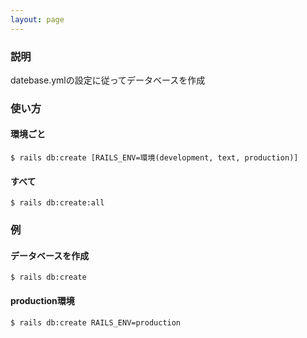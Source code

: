 ```yaml
---
layout: page
---
```


### 説明

datebase.ymlの設定に従ってデータベースを作成

### 使い方

#### 環境ごと

    $ rails db:create [RAILS_ENV=環境(development, text, production)]

#### すべて

    $ rails db:create:all

### 例

#### データベースを作成

    $ rails db:create

#### production環境

    $ rails db:create RAILS_ENV=production

